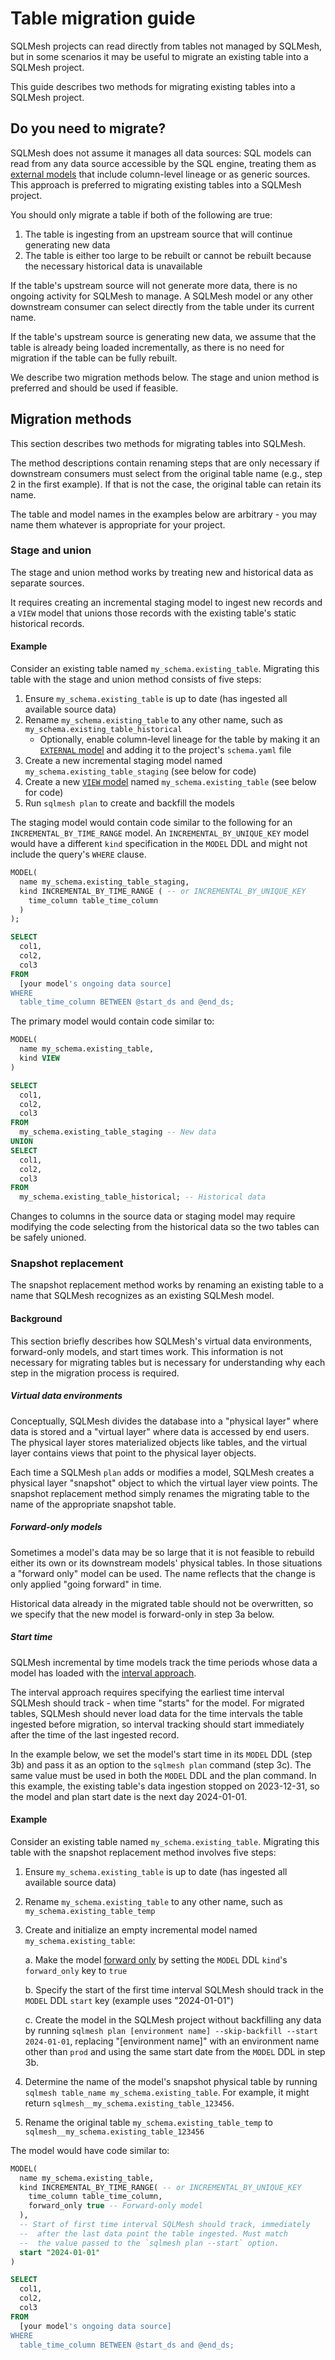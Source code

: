 # Table migration guide

SQLMesh projects can read directly from tables not managed by SQLMesh, but in some scenarios it may be useful to migrate an existing table into a SQLMesh project.

This guide describes two methods for migrating existing tables into a SQLMesh project.

## Do you need to migrate?

SQLMesh does not assume it manages all data sources: SQL models can read from any data source accessible by the SQL engine, treating them as [external models](../concepts/models/model_kinds.md#external) that include column-level lineage or as generic sources. This approach is preferred to migrating existing tables into a SQLMesh project.

You should only migrate a table if both of the following are true:

1. The table is ingesting from an upstream source that will continue generating new data
2. The table is either too large to be rebuilt or cannot be rebuilt because the necessary historical data is unavailable

If the table's upstream source will not generate more data, there is no ongoing activity for SQLMesh to manage. A SQLMesh model or any other downstream consumer can select directly from the table under its current name.

If the table's upstream source is generating new data, we assume that the table is already being loaded incrementally, as there is no need for migration if the table can be fully rebuilt.

We describe two migration methods below. The stage and union method is preferred and should be used if feasible.

## Migration methods

This section describes two methods for migrating tables into SQLMesh.

The method descriptions contain renaming steps that are only necessary if downstream consumers must select from the original table name (e.g., step 2 in the first example). If that is not the case, the original table can retain its name.

The table and model names in the examples below are arbitrary - you may name them whatever is appropriate for your project.

### Stage and union

The stage and union method works by treating new and historical data as separate sources.

It requires creating an incremental staging model to ingest new records and a `VIEW` model that unions those records with the existing table's static historical records.

#### Example

Consider an existing table named `my_schema.existing_table`. Migrating this table with the stage and union method consists of five steps:

1. Ensure `my_schema.existing_table` is up to date (has ingested all available source data)
2. Rename `my_schema.existing_table` to any other name, such as `my_schema.existing_table_historical`
    - Optionally, enable column-level lineage for the table by making it an [`EXTERNAL` model](../concepts/models/model_kinds.md#external) and adding it to the project's `schema.yaml` file
3. Create a new incremental staging model named `my_schema.existing_table_staging` (see below for code)
4. Create a new [`VIEW` model](../concepts/models/model_kinds.md#view) named `my_schema.existing_table` (see below for code)
5. Run `sqlmesh plan` to create and backfill the models

The staging model would contain code similar to the following for an `INCREMENTAL_BY_TIME_RANGE` model. An `INCREMENTAL_BY_UNIQUE_KEY` model would have a different `kind` specification in the `MODEL` DDL and might not include the query's `WHERE` clause.

``` sql linenums="1"
MODEL(
  name my_schema.existing_table_staging,
  kind INCREMENTAL_BY_TIME_RANGE ( -- or INCREMENTAL_BY_UNIQUE_KEY
    time_column table_time_column
  )
);

SELECT
  col1,
  col2,
  col3
FROM
  [your model's ongoing data source]
WHERE
  table_time_column BETWEEN @start_ds and @end_ds;
```

The primary model would contain code similar to:

``` sql linenums="1"
MODEL(
  name my_schema.existing_table,
  kind VIEW
)

SELECT
  col1,
  col2,
  col3
FROM
  my_schema.existing_table_staging -- New data
UNION
SELECT
  col1,
  col2,
  col3
FROM
  my_schema.existing_table_historical; -- Historical data
```

Changes to columns in the source data or staging model may require modifying the code selecting from the historical data so the two tables can be safely unioned.

### Snapshot replacement

The snapshot replacement method works by renaming an existing table to a name that SQLMesh recognizes as an existing SQLMesh model.

#### Background

This section briefly describes how SQLMesh's virtual data environments, forward-only models, and start times work. This information is not necessary for migrating tables but is necessary for understanding why each step in the migration process is required.

##### Virtual data environments

Conceptually, SQLMesh divides the database into a "physical layer" where data is stored and a "virtual layer" where data is accessed by end users. The physical layer stores materialized objects like tables, and the virtual layer contains views that point to the physical layer objects.

Each time a SQLMesh `plan` adds or modifies a model, SQLMesh creates a physical layer "snapshot" object to which the virtual layer view points. The snapshot replacement method simply renames the migrating table to the name of the appropriate snapshot table.

##### Forward-only models

Sometimes a model's data may be so large that it is not feasible to rebuild either its own or its downstream models' physical tables. In those situations a  "forward only" model can be used. The name reflects that the change is only applied "going forward" in time.

Historical data already in the migrated table should not be overwritten, so we specify that the new model is forward-only in step 3a below.

##### Start time

SQLMesh incremental by time models track the time periods whose data a model has loaded with the [interval approach](https://sqlmesh.readthedocs.io/en/stable/guides/incremental_time/#counting-time).

The interval approach requires specifying the earliest time interval SQLMesh should track - when time "starts" for the model. For migrated tables, SQLMesh should never load data for the time intervals the table ingested before migration, so interval tracking should start immediately after the time of the last ingested record.

In the example below, we set the model's start time in its `MODEL` DDL (step 3b) and pass it as an option to the `sqlmesh plan` command (step 3c). The same value must be used in both the `MODEL` DDL and the plan command. In this example, the existing table's data ingestion stopped on 2023-12-31, so the model and plan start date is the next day 2024-01-01.

#### Example

Consider an existing table named `my_schema.existing_table`. Migrating this table with the snapshot replacement method involves five steps:

1. Ensure `my_schema.existing_table` is up to date (has ingested all available source data)
2. Rename `my_schema.existing_table` to any other name, such as `my_schema.existing_table_temp`
3. Create and initialize an empty incremental model named `my_schema.existing_table`:

    a. Make the model [forward only](./incremental_time.md#forward-only-models) by setting the `MODEL` DDL `kind`'s `forward_only` key to `true`

    b. Specify the start of the first time interval SQLMesh should track in the `MODEL` DDL `start` key (example uses "2024-01-01")

    c. Create the model in the SQLMesh project without backfilling any data by running `sqlmesh plan [environment name] --skip-backfill --start 2024-01-01`, replacing "[environment name]" with an environment name other than `prod` and using the same start date from the `MODEL` DDL in step 3b.

4. Determine the name of the model's snapshot physical table by running `sqlmesh table_name my_schema.existing_table`. For example, it might return `sqlmesh__my_schema.existing_table_123456`.
5. Rename the original table `my_schema.existing_table_temp` to `sqlmesh__my_schema.existing_table_123456`

The model would have code similar to:

``` sql linenums="1" hl_lines="5 7-9"
MODEL(
  name my_schema.existing_table,
  kind INCREMENTAL_BY_TIME_RANGE( -- or INCREMENTAL_BY_UNIQUE_KEY
    time_column table_time_column,
    forward_only true -- Forward-only model
  ),
  -- Start of first time interval SQLMesh should track, immediately
  --  after the last data point the table ingested. Must match
  --  the value passed to the `sqlmesh plan --start` option.
  start "2024-01-01"
)

SELECT
  col1,
  col2,
  col3
FROM
  [your model's ongoing data source]
WHERE
  table_time_column BETWEEN @start_ds and @end_ds;
```

